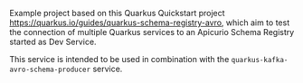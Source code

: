 Example project based on this Quarkus Quickstart project https://quarkus.io/guides/quarkus-schema-registry-avro, 
which aim to test the connection of multiple Quarkus services to an Apicurio Schema Registry started as Dev Service. 

This service is intended to be used in combination with the `quarkus-kafka-avro-schema-producer` service.  